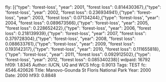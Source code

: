 fly: [{"type": 'forest-loss', "year": 2001, "forest loss": 0.814430367},{"type": 'forest-loss', "year": 2002, "forest loss": 0.236934941},{"type": 'forest-loss', "year": 2003, "forest loss": 0.07134244},{"type": 'forest-loss', "year": 2004, "forest loss": 0.089673566},{"type": 'forest-loss', "year": 2005, "forest loss": 0.228652422},{"type": 'forest-loss', "year": 2006, "forest loss": 0.218139939},{"type": 'forest-loss', "year": 2007, "forest loss": 0.379728304},{"type": 'forest-loss', "year": 2008, "forest loss": 0.088633761},{"type": 'forest-loss', "year": 2009, "forest loss": 0.193142317},{"type": 'forest-loss', "year": 2010, "forest loss": 0.111655818},{"type": 'forest-loss', "year": 2011, "forest loss": 0.092912502},{"type": 'forest-loss', "year": 2012, "forest loss": 0.085340238}]
wdpaid: 16792
hf09: 1.8345
Author: IUCN, UQ and WCS
hfcg: 0.9013
Tags: TEST
fc: 4546.420626
Title: Manovo-Gounda St Floris National Park
Year: 2000
Date: 2000
hf93: 0.8848
